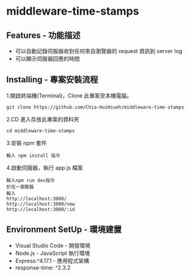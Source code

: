 # middleware-time-stamps

## Features - 功能描述
* 可以自動記錄伺服器收到任何來自瀏覽器的 request 資訊到 server log 
* 可以顯示伺服器回應的時間


## Installing - 專案安裝流程
1.開啟終端機(Terminal)，Clone 此專案至本機電腦。
```
git clone https://github.com/Chia-HuiHsueh/middleware-time-stamps
```
2.CD 進入存放此專案的資料夾
```
cd middleware-time-stamps
```
3.安裝 npm 套件
```
輸入 npm install 指令
```
4.啟動伺服器，執行 app.js 檔案
```
輸入npm run dev指令
於任一瀏覽器
輸入 
http://localhost:3000/ 
http://localhost:3000/new 
http://localhost:3000/:id
```

## Environment SetUp - 環境建置
* Visual Studio Code - 開發環境
* Node.js - JavaScript 執行環境
* Express:^4.17.1 - 應用程式架構
* response-time: ^2.3.2 
